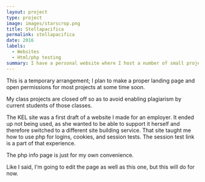 ```yaml
---
layout: project
type: project
image: images/starscrop.png
title: Stellapacifica
permalink: stellapacifica
date: 2016
labels:
  - Websites
  - Html/php testing
summary: I have a personal website where I host a number of small projects, including a few class projects.
---
```


This is a temporary arrangement; I plan to make a proper landing page and open permissions for most projects at some time soon.

My class projects are closed off so as to avoid enabling plagiarism by current students of those classes.

The KEL site was a first draft of a website I made for an employer. It ended up not being used, as she wanted to be able to support it herself and therefore switched to a different site building service. That site taught me how to use php for logins, cookies, and session tests. The session test link is a part of that experience.

The php info page is just for my own convenience.

Like I said, I'm going to edit the page as well as this one, but this will do for now.
